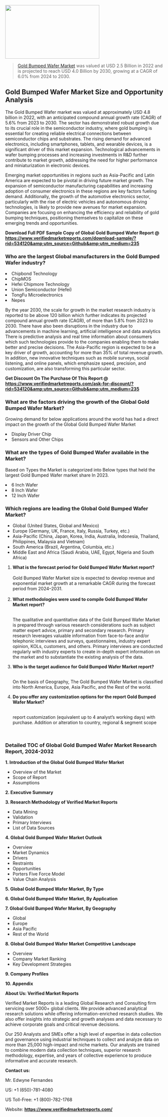 <img src="https://ffe5etoiles.com/wp-content/uploads/2024/12/MST1-300x171.png" alt="" width="300" height="171" class="alignnone size-medium wp-image-20088" /><blockquote><p><p><a href="https://www.verifiedmarketreports.com/download-sample/?rid=534120&utm_source=Github&utm_medium=235" target="_blank">Gold Bumped Wafer Market</a> was valued at USD 2.5 Billion in 2022 and is projected to reach USD 4.0 Billion by 2030, growing at a CAGR of 6.0% from 2024 to 2030.</p></blockquote><p><h2>Gold Bumped Wafer Market Size and Opportunity Analysis</h2><p>The Gold Bumped Wafer market was valued at approximately USD 4.8 billion in 2022, with an anticipated compound annual growth rate (CAGR) of 5.6% from 2023 to 2030. The sector has demonstrated robust growth due to its crucial role in the semiconductor industry, where gold bumping is essential for creating reliable electrical connections between semiconductor chips and substrates. The rising demand for advanced electronics, including smartphones, tablets, and wearable devices, is a significant driver of this market expansion. Technological advancements in wafer bumping processes and increasing investments in R&D further contribute to market growth, addressing the need for higher performance and miniaturization in electronic devices.</p><p>Emerging market opportunities in regions such as Asia-Pacific and Latin America are expected to be pivotal in driving future market growth. The expansion of semiconductor manufacturing capabilities and increasing adoption of consumer electronics in these regions are key factors fueling demand. Additionally, the growth of the automotive electronics sector, particularly with the rise of electric vehicles and autonomous driving technologies, is likely to provide new avenues for market expansion. Companies are focusing on enhancing the efficiency and reliability of gold bumping techniques, positioning themselves to capitalize on these emerging trends and opportunities.</p></p><p class=""><strong>Download Full PDF Sample Copy of Global Gold Bumped Wafer Report @ <a href="https://www.verifiedmarketreports.com/download-sample/?rid=534120&amp;utm_source=Github&amp;utm_medium=235" target="_blank">https://www.verifiedmarketreports.com/download-sample/?rid=534120&amp;utm_source=Github&amp;utm_medium=235</a></strong></p><h3 id="" class="">Who are the largest Global manufacturers in the Gold Bumped Wafer industry?</h3><p><li>Chipbond Technology</li><li> ChipMOS</li><li> Hefei Chipmore Technology</li><li> Union Semiconductor (Hefei)</li><li> TongFu Microelectronics</li><li> Nepes</li></p><div class=""><div class="" dir="" data-message-author-role="" data-message-id="" data-message-model-slug=""><div class=""><div class=""><div class=""><div class="" dir="" data-message-author-role="" data-message-id="" data-message-model-slug=""><div class=""><div class=""><p>By the year 2030, the scale for growth in the market research industry is reported to be above 120 billion which further indicates its projected compound annual growth rate (CAGR), of more than 5.8% from 2023 to 2030. There have also been disruptions in the industry due to advancements in machine learning, artificial intelligence and data analytics There is predictive analysis and real time information about consumers which such technologies provide to the companies enabling them to make better and precise decisions. The Asia-Pacific region is expected to be a key driver of growth, accounting for more than 35% of total revenue growth. In addition, new innovative techniques such as mobile surveys, social listening, and online panels, which emphasize speed, precision, and customization, are also transforming this particular sector.</p><p><strong>Get Discount On The Purchase Of This Report @&nbsp; <a href="https://www.verifiedmarketreports.com/ask-for-discount/?rid=534120&amp;utm_source=Github&amp;utm_medium=235" target="_blank">https://www.verifiedmarketreports.com/ask-for-discount/?rid=534120&amp;utm_source=Github&amp;utm_medium=235</a></strong></p></div></div></div></div></div></div></div></div><h3 id="" class="">What are the factors driving the growth of the Global Gold Bumped Wafer Market?</h3><p id="" class="">Growing demand for below applications around the world has had a direct impact on the growth of the Global Gold Bumped Wafer Market</p><p id="" class=""><li>Display Driver Chip</li><li> Sensors and Other Chips</li></p><h3 id="" class="">What are the types of Gold Bumped Wafer available in the Market?</h3><p id="" class="">Based on Types the Market is categorized into Below types that held the largest Gold Bumped Wafer market share In 2023.</p><p id="" class=""><li>6 Inch Wafer</li><li> 8 Inch Wafer</li><li> 12 Inch Wafer</li></p><h3 id="" class="">Which regions are leading the Global Gold Bumped Wafer Market?</h3><ul><li>Global (United States, Global and Mexico)</li><li>Europe (Germany, UK, France, Italy, Russia, Turkey, etc.)</li><li>Asia-Pacific (China, Japan, Korea, India, Australia, Indonesia, Thailand, Philippines, Malaysia and Vietnam)</li><li>South America (Brazil, Argentina, Columbia, etc.)</li><li>Middle East and Africa (Saudi Arabia, UAE, Egypt, Nigeria and South Africa)</li></ul><p><ol><li><strong>What is the forecast period for Gold Bumped Wafer Market report?<br /></strong><br /><span data-sheets-root="1" data-sheets-value="{&quot;1&quot;:2,&quot;2&quot;:&quot;XXXX size is expected to develop revenue and exponential market growth at a remarkable CAGR during the forecast period from 2024&ndash;2030.&quot;}" data-sheets-userformat="{&quot;2&quot;:12674,&quot;4&quot;:{&quot;1&quot;:2,&quot;2&quot;:16776960},&quot;10&quot;:2,&quot;11&quot;:0,&quot;15&quot;:&quot;Arial&quot;,&quot;16&quot;:12}">Gold Bumped Wafer Market size is expected to develop revenue and exponential market growth at a remarkable CAGR during the forecast period from 2024&ndash;2031.</span><br /><br /></li><li><strong>What methodologies were used to compile Gold Bumped Wafer Market report?<br /><br /></strong><p>The qualitative and quantitative data of the&nbsp;Gold Bumped Wafer Market is prepared through various research considerations such as subject matter expert advice, primary and secondary research. Primary research leverages valuable information from face-to-face and/or telephonic interviews and surveys, questionnaires, industry expert opinion, KOLs, customers, and others. Primary interviews are conducted regularly with industry experts to create in-depth expert information on the market and to substantiate the existing analysis of the data.&nbsp;</p></li><li><strong>Who is the target audience for Gold Bumped Wafer Market report?<br /><br /></strong><p>On the basis of Geography, The&nbsp;Gold Bumped Wafer Market is classified into North America, Europe, Asia Pacific, and the Rest of the world.</p></li><li><strong>Do you offer any customization options for the report Gold Bumped Wafer Market?<br /><br /></strong><p>report customization (equivalent up to 4 analyst&rsquo;s working days) with purchase. Addition or alteration to country, regional &amp; segment scope</p><p>&nbsp;</p></li></ol></p><h3 id="" class="">Detailed TOC of Global Gold Bumped Wafer Market Research Report, 2024-2032</h3><p id="" class=""><strong>1. Introduction of the Global Gold Bumped Wafer Market</strong></p><ul><li>Overview of the Market</li><li>Scope of Report</li><li>Assumptions</li></ul><p id="" class=""><strong>2. Executive Summary</strong></p><p id="" class=""><strong>3. Research Methodology of&nbsp;Verified Market Reports</strong></p><ul><li>Data Mining</li><li>Validation</li><li>Primary Interviews</li><li>List of Data Sources</li></ul><p id="" class=""><strong>4. Global Gold Bumped Wafer Market Outlook</strong></p><ul><li>Overview</li><li>Market Dynamics</li><li>Drivers</li><li>Restraints</li><li>Opportunities</li><li>Porters Five Force Model</li><li>Value Chain Analysis</li></ul><p id="" class=""><strong>5. Global Gold Bumped Wafer Market, By&nbsp;Type</strong></p><p id="" class=""><strong>6. Global Gold Bumped Wafer Market, By Application</strong></p><p id="" class=""><strong>7. Global Gold Bumped Wafer Market, By Geography</strong></p><ul><li>Global</li><li>Europe</li><li>Asia Pacific</li><li>Rest of the World</li></ul><p id="" class=""><strong>8. Global Gold Bumped Wafer Market Competitive Landscape</strong></p><ul><li>Overview</li><li>Company Market Ranking</li><li>Key Development Strategies</li></ul><p id="" class=""><strong>9. Company Profiles</strong></p><p id="" class=""><strong>10. Appendix</strong></p><p id="" class=""><strong>About Us: Verified Market Reports</strong></p><p id="" class="">Verified Market Reports is a leading Global Research and Consulting firm servicing over 5000+ global clients. We provide advanced analytical research solutions while offering information-enriched research studies. We also offer insights into strategic and growth analyses and data necessary to achieve corporate goals and critical revenue decisions.</p><p id="" class="">Our 250 Analysts and SMEs offer a high level of expertise in data collection and governance using industrial techniques to collect and analyze data on more than 25,000 high-impact and niche markets. Our analysts are trained to combine modern data collection techniques, superior research methodology, expertise, and years of collective experience to produce informative and accurate research.</p><p id="" class=""><strong>Contact us:</strong></p><p id="" class="">Mr. Edwyne Fernandes</p><p id="" class="">US: +1 (650)-781-4080</p><p id="" class="">US Toll-Free: +1 (800)-782-1768</p><p id="" class="">Website: <a target="" data-test-app-aware-link=""><strong>https://www.verifiedmarketreports.com/</strong></a></p>
